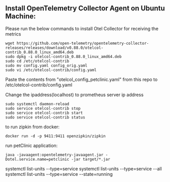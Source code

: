 ## Install OpenTelemetry Collector Agent on Ubuntu Machine:
Please run the below commands to install Otel Collector for receiving the metrics

```shell
wget https://github.com/open-telemetry/opentelemetry-collector-releases/releases/download/v0.88.0/otelcol-contrib_0.88.0_linux_amd64.deb
sudo dpkg -i otelcol-contrib_0.88.0_linux_amd64.deb
sudo cd /etc/otelcol-contrib
sudo mv config.yaml config_orig.yaml
sudo vi /etc/otelcol-contrib/config.yaml
```
Paste the contents from "otelcol_config_petclinic.yaml" from this repo to /etc/otelcol-contrib/config.yaml

Change the ipaddress(localhost) to prometheus server ip address

```shell
sudo systemctl daemon-reload
sudo service otelcol-contrib stop
sudo service otelcol-contrib start
sudo service otelcol-contrib status
```

to run zipkin from docker: 
```shell
docker run -d -p 9411:9411 openzipkin/zipkin 
```

run petClinic application: 
```shell
java -javaagent:opentelemetry-javaagent.jar -Dotel.service.name=petclinic -jar target/*.jar
```

systemctl list-units --type=service
systemctl list-units --type=service --all
systemctl list-units --type=service --state=running
